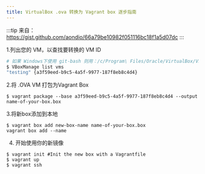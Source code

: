 ```yaml
---
title: VirtualBox .ova 转换为 Vagrant box 逐步指南
---
```


:::tip
来自：https://gist.github.com/aondio/66a79be10982f051116bc18f1a5d07dc
:::

1.列出您的 VM，以查找要转换的 VM ID
```bash
# 如果 Windows下使用 git-bash 则用：/c/Program\ Files/Oracle/VirtualBox/VBoxManage.exe 
$ VBoxManage list vms
"testing" {a3f59eed-b9c5-4a5f-9977-187f8eb8c4d4}
```

2.将 .OVA VM 打包为Vagrant Box
```
$ vagrant package --base a3f59eed-b9c5-4a5f-9977-187f8eb8c4d4 --output name-of-your-box.box
```

3.将新box添加到本地
```
$ vagrant box add new-box-name name-of-your-box.box
vagrant box add --name
```

4. 开始使用你的新镜像
```
$ vagrant init #Init the new box with a Vagrantfile
$ vagrant up
$ vagrant ssh
```